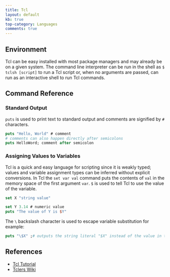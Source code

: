 ```yaml
---
title: Tcl
layout: default
kb: true
top-category: Languages
comments: true
---
```


## Environment

Tcl can be easy installed with most package managers and may already be on a given system. The command line interpreter can be run in the shell as `$ tclsh [script]` to run a Tcl script or, when no arguments are passed, can run as an interactive shell to run Tcl commands.

## Command Reference

### Standard Output

`puts` is used to print text to standard output and comments are signified by `#` characters.

```tcl
puts "Hello, World" # comment
# comments can also happen directly after semicolons
puts HelloWord; comment after semicolon
```

### Assigning Values to Variables

Tcl is a quick and easy language for scripting since it is weakly typed; values and variable assignment types can be inferred without explicit conversions. In Tcl the `set var val` command puts the contents of `val` in the memory space of the first argument `var`. `$` is used to tell Tcl to use the value of the variable.

```tcl
set X "string value"

set Y 3.14 # numeric value
puts "The value of Y is $Y"
```

The `\` backslash character is used to escape variable substitution for example:

```tcl
puts "\$X" ;# outputs the string literal "$X" instead of the value in the variable `X`
```

## References

* [Tcl Tutorial](http://www.tcl.tk/man/tcl8.5/tutorial/tcltutorial.html)
* [Tclers Wiki](https://wiki.tcl.tk/)

